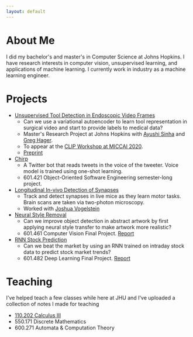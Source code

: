 ```yaml
---
layout: default
---
```


# About Me

I did my bachelor's and master's in Computer Science at Johns Hopkins. I have research interests in computer vision, unsupervised learning, and applications of machine learning. I currently work in industry as a machine learning engineer.

# Projects

* [Unsupervised Tool Detection in Endoscopic Video Frames](github.com/zdavidli/tool-presence)
    * Can we use a variational autoencoder to learn tool representation in surgical video and start to provide labels to medical data?
    * Master's Research Project at Johns Hopkins with [Ayushi Sinha](https://www.cs.jhu.edu/~ayushis/) and [Greg Hager](https://www.cs.jhu.edu/hager/).
    * To appear at the [CLIP Workshop at MICCAI 2020](https://miccai-clip.org/).
    * [Preprint](https://arxiv.org/abs/2008.12321)
* [Chirp](github.com/zdavidli/chirp)
    * A Twitter bot that reads tweets in the voice of the tweeter. Voice model is trained using one-shot learning.
    * 601.421 Object-Oriented Software Engineering semester-long project.
* [Longitudinal In-vivo Detection of Synapses](github.com/zdavidli/LIDS)
    * Track and detect synapses in live mice as they learn motor tasks. Brain scans are taken via two-photon microscopy.
    * Worked with [Joshua Vogelstein](https://jovo.me/)
* [Neural Style Removal](github.com/zdavidli/neural-style-removal)
    * Can we improve object detection in abstract artwork by first applying neural style transfer to make artwork more realistic?
    * 601.461 Computer Vision Final Project. [Report](assets/object-detection-artwork.pdf)
* [RNN Stock Prediction](github.com/zdavidli/rnn-stock-prediction)
    * Can we beat the market by using an RNN trained on intraday stock data to predict stock market trends?
    * 601.482 Deep Learning Final Project. [Report](assets/rnn-stock-prediction.pdf)

# Teaching

I've helped teach a few classes while here at JHU and I've uploaded a collection of notes I made for teaching

* [110.202 Calculus III](calc3.html)
* 550.171 Discrete Mathematics
* 600.271 Automata & Computation Theory


